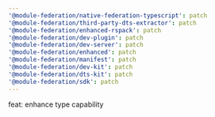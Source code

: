 ```yaml
---
'@module-federation/native-federation-typescript': patch
'@module-federation/third-party-dts-extractor': patch
'@module-federation/enhanced-rspack': patch
'@module-federation/dev-plugin': patch
'@module-federation/dev-server': patch
'@module-federation/enhanced': patch
'@module-federation/manifest': patch
'@module-federation/dev-kit': patch
'@module-federation/dts-kit': patch
'@module-federation/sdk': patch
---
```


feat: enhance type capability
